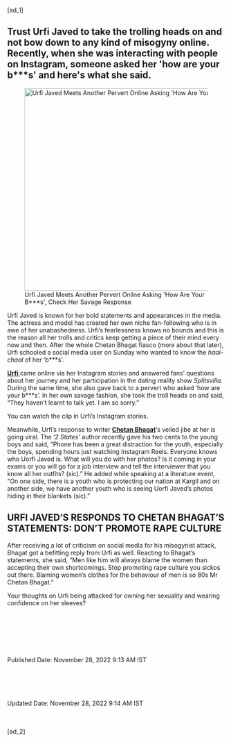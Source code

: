 <p>[ad_1]<br>
</p>
<div id="">
        <!--breadcrumb starts--><p></p>
<p>        <!--breadcrumb ends--></p>
<h2 class="slug">Trust Urfi Javed to take the trolling heads on and not bow down to any kind of misogyny online. Recently, when she was interacting with people on Instagram, someone asked her 'how are your b***s' and here's what she said. </h2>
<p>                <!--published by and date/time starts--></p>
<p>        <!--published by and date/time ends--></p>
<figure>
<div class="lazy-image">
                  <img src="https://static.india.com/wp-content/uploads/2022/11/urfi-javed-pervert-instagram-how-are-your-boobs-video.jpg?impolicy=Medium_Widthonly&amp;w=700&amp;h=467" class="lazy" alt="Urfi Javed Meets Another Pervert Online Asking 'How Are Your B***s', Check Her Savage Response" width="700" height="467" style="">      </div><figcaption class="figCap">Urfi Javed Meets Another Pervert Online Asking 'How Are Your B***s', Check Her Savage Response</figcaption></figure>
<p>Urfi Javed is known for her bold statements and appearances in the media. The actress and model has created her own niche fan-following who is in awe of her unabashedness. Urfi’s fearlessness knows no bounds and this is the reason all her trolls and critics keep getting a piece of their mind every now and then. After the whole Chetan Bhagat fiasco (more about that later), Urfi schooled a social media user on Sunday who wanted to know the <em>haal-chaal</em> of her ‘b***s’.</p>
<p><a href="https://www.india.com/topic/urfi-javed/"><strong>Urfi</strong> </a>came online via her Instagram stories and answered fans’ questions about her journey and her participation in the dating reality show <em>Splitsvilla</em>. During the same time, she also gave back to a pervert who asked ‘how are your b***s’. In her own savage fashion, she took the troll heads on and said, “They haven’t learnt to talk yet. I am so sorry.”</p>
<p>You can watch the clip in Urfi’s Instagram stories.</p>
<p>Meanwhile, Urfi’s response to writer <a href="https://www.india.com/topic/chetan-bhagat/"><strong>Chetan Bhagat</strong></a>‘s veiled jibe at her is going viral. The ‘<em>2 States’</em> author recently gave his two cents to the young boys and said, “Phone has been a great distraction for the youth, especially the boys, spending hours just watching Instagram Reels. Everyone knows who Uorfi Javed is. What will you do with her photos? Is it coming in your exams or you will go for a job interview and tell the interviewer that you know all her outfits? (sic).” He added while speaking at a literature event, “On one side, there is a youth who is protecting our nation at Kargil and on another side, we have another youth who is seeing Uorfi Javed’s photos hiding in their blankets (sic).”</p>
<p> <!-- /21665149170/india.com/India.com_Article_Inarticle_300x250_BTF_1 --></p>
<h2>URFI JAVED’S RESPONDS TO CHETAN BHAGAT’S STATEMENTS: DON’T PROMOTE RAPE CULTURE</h2>
<p>After receiving a lot of criticism on social media for his misogynist attack, Bhagat got a befitting reply from Urfi as well. Reacting to Bhagat’s statements, she said, “Men like him will always blame the women than accepting their own shortcomings. Stop promoting rape culture you sickos out there. Blaming women’s clothes for the behaviour of men is so 80s Mr Chetan Bhagat.”</p>
<p>Your thoughts on Urfi being attacked for owning her sexuality and wearing confidence on her sleeves?</p>
<p>                <!--breaking news starts--></p>
<p>        <!--breaking news ends--> </p>
<p>        <!--tags starts--></p>
<p>        <!--tags ends--><br>
        <!--published by and date/time starts--></p>
<div class="date-share-social">
<div class="published-by">
<p class="date"> <i class="date-icon"><br>
              <svg version="1.1" x="0px" y="0px" width="18" height="18" viewBox="0 0 18 18" enable-background="new 0 0 18 18" xml:space="preserve"></svg><br>
                <g transform="translate(57.875 26.187)">
                  <path fill="#8B919C" d="M-40.861-23.692h-3.262v-1.985h-1.129v2.108h-7.279v-2.108h-1.128v2.108h-3.265
    c-0.5,0-0.877,0.374-0.877,0.87v12.276c0,0.496,0.377,0.867,0.877,0.867h16.063c0.502,0,0.88-0.371,0.88-0.867V-22.7
    C-39.981-23.321-40.359-23.692-40.861-23.692L-40.861-23.692z M-41.236-10.796h-15.437v-11.78h3.014v1.489h1.128v-1.489h7.152
    v1.489h1.131v-1.489h3.012V-10.796z">
                  <path fill="#8B919C" d="M-54.289-18.98h1.131v1.116h-1.131V-18.98z">
                  <path fill="#8B919C" d="M-51.025-18.98h1.128v1.116h-1.128V-18.98z">
                  <path fill="#8B919C" d="M-48.014-18.98h1.132v1.116h-1.132V-18.98z">
                  <path fill="#8B919C" d="M-44.75-18.98h1.129v1.116h-1.129V-18.98z">
                  <path fill="#8B919C" d="M-54.289-16.376h1.131v1.116h-1.131V-16.376z">
                  <path fill="#8B919C" d="M-51.025-16.376h1.128v1.116h-1.128V-16.376z">
                  <path fill="#8B919C" d="M-48.014-16.376h1.132v1.116h-1.132V-16.376z">
                  <path fill="#8B919C" d="M-44.75-16.376h1.129v1.116h-1.129V-16.376z">
                  <path fill="#8B919C" d="M-54.289-13.649h1.131v1.117h-1.131V-13.649z">
                  <path fill="#8B919C" d="M-51.025-13.649h1.128v1.117h-1.128V-13.649z">
                  <path fill="#8B919C" d="M-48.014-13.649h1.132v1.117h-1.132V-13.649z">
                  <path fill="#8B919C" d="M-44.75-13.649h1.129v1.117h-1.129V-13.649z">
                </path></path></path></path></path></path></path></path></path></path></path></path></path></g><br>
              <br>
              </i>Published Date: November 28, 2022 9:13 AM IST </p>
<p class="date"> <i class="date-icon"><br>
              <svg version="1.1" x="0px" y="0px" width="18" height="18" viewBox="0 0 18 18" enable-background="new 0 0 18 18" xml:space="preserve"></svg><br>
                <g transform="translate(57.875 26.187)">
                  <path fill="#8B919C" d="M-40.861-23.692h-3.262v-1.985h-1.129v2.108h-7.279v-2.108h-1.128v2.108h-3.265
    c-0.5,0-0.877,0.374-0.877,0.87v12.276c0,0.496,0.377,0.867,0.877,0.867h16.063c0.502,0,0.88-0.371,0.88-0.867V-22.7
    C-39.981-23.321-40.359-23.692-40.861-23.692L-40.861-23.692z M-41.236-10.796h-15.437v-11.78h3.014v1.489h1.128v-1.489h7.152
    v1.489h1.131v-1.489h3.012V-10.796z">
                  <path fill="#8B919C" d="M-54.289-18.98h1.131v1.116h-1.131V-18.98z">
                  <path fill="#8B919C" d="M-51.025-18.98h1.128v1.116h-1.128V-18.98z">
                  <path fill="#8B919C" d="M-48.014-18.98h1.132v1.116h-1.132V-18.98z">
                  <path fill="#8B919C" d="M-44.75-18.98h1.129v1.116h-1.129V-18.98z">
                  <path fill="#8B919C" d="M-54.289-16.376h1.131v1.116h-1.131V-16.376z">
                  <path fill="#8B919C" d="M-51.025-16.376h1.128v1.116h-1.128V-16.376z">
                  <path fill="#8B919C" d="M-48.014-16.376h1.132v1.116h-1.132V-16.376z">
                  <path fill="#8B919C" d="M-44.75-16.376h1.129v1.116h-1.129V-16.376z">
                  <path fill="#8B919C" d="M-54.289-13.649h1.131v1.117h-1.131V-13.649z">
                  <path fill="#8B919C" d="M-51.025-13.649h1.128v1.117h-1.128V-13.649z">
                  <path fill="#8B919C" d="M-48.014-13.649h1.132v1.117h-1.132V-13.649z">
                  <path fill="#8B919C" d="M-44.75-13.649h1.129v1.117h-1.129V-13.649z">
                </path></path></path></path></path></path></path></path></path></path></path></path></path></g><br>
              <br>
              </i>Updated Date: November 28, 2022 9:14 AM IST </p>
<p></p></div>
<p></p></div>
<p>        <!--published by and date/time ends--></p>
<p>                                            <!-- Start VideoObject Schema --></p>
<p>        <a name="go-comments-box"></a></p></div><a name="go-comments-box">
<p><script type="text/javascript"></p>
<p>    $(document).ready(function(){<br />
    $('#commentbtn').on("click",function(){<br />
      (function(d, s, id) {<br />
        var js, fjs = d.getElementsByTagName(s)[0];<br />
        if (d.getElementById(id)) return;<br />
        js = d.createElement(s); js.id = id;<br />
        js.src = "//connect.facebook.net/en_US/all.js#xfbml=1&appId=178196885542208";<br />
        fjs.parentNode.insertBefore(js, fjs);<br />
      }(document, 'script', 'facebook-jssdk'));</p>
<p>    $(".cmntbox").toggle();<br />
    });<br />
});<br />
</script><br>
<br>[ad_2]</p></a>